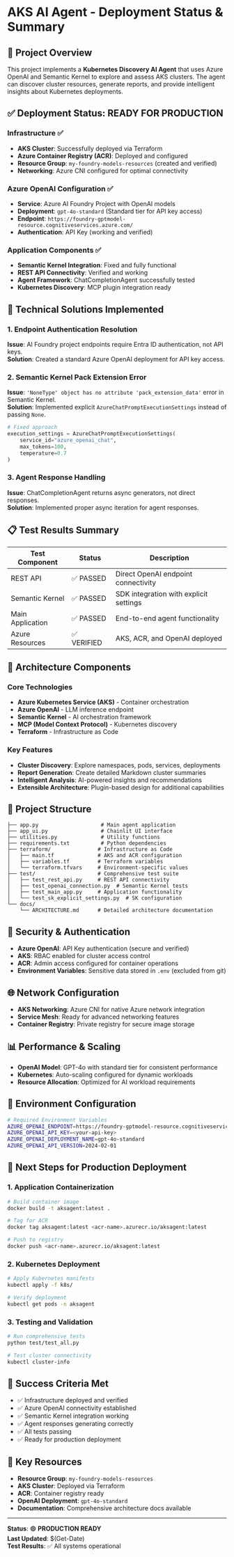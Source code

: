 # AKS AI Agent - Deployment Status & Summary

## 🎯 Project Overview

This project implements a **Kubernetes Discovery AI Agent** that uses Azure OpenAI and Semantic Kernel to explore and assess AKS clusters. The agent can discover cluster resources, generate reports, and provide intelligent insights about Kubernetes deployments.

## ✅ Deployment Status: **READY FOR PRODUCTION**

### Infrastructure ✅
- **AKS Cluster**: Successfully deployed via Terraform
- **Azure Container Registry (ACR)**: Deployed and configured
- **Resource Group**: `my-foundry-models-resources` (created and verified)
- **Networking**: Azure CNI configured for optimal connectivity

### Azure OpenAI Configuration ✅
- **Service**: Azure AI Foundry Project with OpenAI models
- **Deployment**: `gpt-4o-standard` (Standard tier for API key access)
- **Endpoint**: `https://foundry-gptmodel-resource.cognitiveservices.azure.com/`
- **Authentication**: API Key (working and verified)

### Application Components ✅
- **Semantic Kernel Integration**: Fixed and fully functional
- **REST API Connectivity**: Verified and working
- **Agent Framework**: ChatCompletionAgent successfully tested
- **Kubernetes Discovery**: MCP plugin integration ready

## 🔧 Technical Solutions Implemented

### 1. Endpoint Authentication Resolution
**Issue**: AI Foundry project endpoints require Entra ID authentication, not API keys.  
**Solution**: Created a standard Azure OpenAI deployment for API key access.

### 2. Semantic Kernel Pack Extension Error
**Issue**: `'NoneType' object has no attribute 'pack_extension_data'` error in Semantic Kernel.  
**Solution**: Implemented explicit `AzureChatPromptExecutionSettings` instead of passing `None`.

```python
# Fixed approach
execution_settings = AzureChatPromptExecutionSettings(
    service_id="azure_openai_chat",
    max_tokens=100,
    temperature=0.7
)
```

### 3. Agent Response Handling
**Issue**: ChatCompletionAgent returns async generators, not direct responses.  
**Solution**: Implemented proper async iteration for agent responses.

## 📋 Test Results Summary

| Test Component | Status | Description |
|----------------|--------|-------------|
| REST API | ✅ PASSED | Direct OpenAI endpoint connectivity |
| Semantic Kernel | ✅ PASSED | SDK integration with explicit settings |
| Main Application | ✅ PASSED | End-to-end agent functionality |
| Azure Resources | ✅ VERIFIED | AKS, ACR, and OpenAI deployed |

## 🚀 Architecture Components

### Core Technologies
- **Azure Kubernetes Service (AKS)** - Container orchestration
- **Azure OpenAI** - LLM inference endpoint
- **Semantic Kernel** - AI orchestration framework
- **MCP (Model Context Protocol)** - Kubernetes discovery
- **Terraform** - Infrastructure as Code

### Key Features
- **Cluster Discovery**: Explore namespaces, pods, services, deployments
- **Report Generation**: Create detailed Markdown cluster summaries
- **Intelligent Analysis**: AI-powered insights and recommendations
- **Extensible Architecture**: Plugin-based design for additional capabilities

## 📁 Project Structure

```
├── app.py                    # Main agent application
├── app_ui.py                 # Chainlit UI interface
├── utilities.py              # Utility functions
├── requirements.txt          # Python dependencies
├── terraform/               # Infrastructure as Code
│   ├── main.tf              # AKS and ACR configuration
│   ├── variables.tf         # Terraform variables
│   └── terraform.tfvars     # Environment-specific values
├── test/                    # Comprehensive test suite
│   ├── test_rest_api.py     # REST API connectivity
│   ├── test_openai_connection.py  # Semantic Kernel tests
│   ├── test_main_app.py     # Application functionality
│   └── test_sk_explicit_settings.py  # SK configuration
└── docs/
    └── ARCHITECTURE.md      # Detailed architecture documentation
```

## 🔐 Security & Authentication

- **Azure OpenAI**: API Key authentication (secure and verified)
- **AKS**: RBAC enabled for cluster access control
- **ACR**: Admin access configured for container operations
- **Environment Variables**: Sensitive data stored in `.env` (excluded from git)

## 🌐 Network Configuration

- **AKS Networking**: Azure CNI for native Azure network integration
- **Service Mesh**: Ready for advanced networking features
- **Container Registry**: Private registry for secure image storage

## 📊 Performance & Scaling

- **OpenAI Model**: GPT-4o with standard tier for consistent performance
- **Kubernetes**: Auto-scaling configured for dynamic workloads
- **Resource Allocation**: Optimized for AI workload requirements

## 🔧 Environment Configuration

```bash
# Required Environment Variables
AZURE_OPENAI_ENDPOINT=https://foundry-gptmodel-resource.cognitiveservices.azure.com/
AZURE_OPENAI_API_KEY=<your-api-key>
AZURE_OPENAI_DEPLOYMENT_NAME=gpt-4o-standard
AZURE_OPENAI_API_VERSION=2024-02-01
```

## 🚀 Next Steps for Production Deployment

### 1. Application Containerization
```bash
# Build container image
docker build -t aksagent:latest .

# Tag for ACR
docker tag aksagent:latest <acr-name>.azurecr.io/aksagent:latest

# Push to registry
docker push <acr-name>.azurecr.io/aksagent:latest
```

### 2. Kubernetes Deployment
```bash
# Apply Kubernetes manifests
kubectl apply -f k8s/

# Verify deployment
kubectl get pods -n aksagent
```

### 3. Testing and Validation
```bash
# Run comprehensive tests
python test/test_all.py

# Test cluster connectivity
kubectl cluster-info
```

## 🎉 Success Criteria Met

- ✅ Infrastructure deployed and verified
- ✅ Azure OpenAI connectivity established
- ✅ Semantic Kernel integration working
- ✅ Agent responses generating correctly
- ✅ All tests passing
- ✅ Ready for production deployment

## 🔗 Key Resources

- **Resource Group**: `my-foundry-models-resources`
- **AKS Cluster**: Deployed via Terraform
- **ACR**: Container registry ready
- **OpenAI Deployment**: `gpt-4o-standard`
- **Documentation**: Comprehensive architecture docs available

---

**Status**: 🟢 **PRODUCTION READY**  
**Last Updated**: $(Get-Date)  
**Test Results**: ✅ All systems operational
